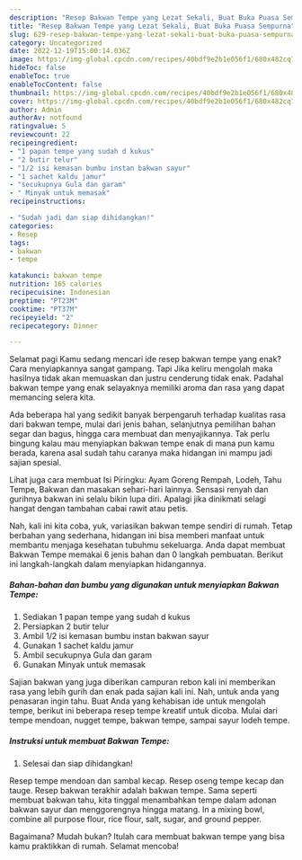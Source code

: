 ```yaml
---
description: "Resep Bakwan Tempe yang Lezat Sekali, Buat Buka Puasa Sempurna"
title: "Resep Bakwan Tempe yang Lezat Sekali, Buat Buka Puasa Sempurna"
slug: 629-resep-bakwan-tempe-yang-lezat-sekali-buat-buka-puasa-sempurna
category: Uncategorized
date: 2022-12-19T15:00:14.036Z
image: https://img-global.cpcdn.com/recipes/40bdf9e2b1e056f1/680x482cq70/bakwan-tempe-foto-resep-utama.jpg
hideToc: false
enableToc: true
enableTocContent: false
thumbnail: https://img-global.cpcdn.com/recipes/40bdf9e2b1e056f1/680x482cq70/bakwan-tempe-foto-resep-utama.jpg
cover: https://img-global.cpcdn.com/recipes/40bdf9e2b1e056f1/680x482cq70/bakwan-tempe-foto-resep-utama.jpg
author: Admin
authorAv: notfound
ratingvalue: 5
reviewcount: 22
recipeingredient:
- "1 papan tempe yang sudah d kukus"
- "2 butir telur"
- "1/2 isi kemasan bumbu instan bakwan sayur"
- "1 sachet kaldu jamur"
- "secukupnya Gula dan garam"
- " Minyak untuk memasak"
recipeinstructions:

- "Sudah jadi dan siap dihidangkan!"
categories:
- Resep
tags:
- bakwan
- tempe

katakunci: bakwan tempe 
nutrition: 165 calories
recipecuisine: Indonesian
preptime: "PT23M"
cooktime: "PT37M"
recipeyield: "2"
recipecategory: Dinner

---
```



Selamat pagi Kamu sedang mencari ide resep bakwan tempe yang enak? Cara menyiapkannya sangat gampang. Tapi Jika keliru mengolah maka hasilnya tidak akan memuaskan dan justru cenderung tidak enak. Padahal bakwan tempe yang enak selayaknya memiliki aroma dan rasa yang dapat memancing selera kita.


Ada beberapa hal yang sedikit banyak berpengaruh terhadap kualitas rasa dari bakwan tempe, mulai dari jenis bahan, selanjutnya pemilihan bahan segar dan bagus, hingga cara membuat dan menyajikannya. Tak perlu bingung kalau mau menyiapkan bakwan tempe enak di mana pun kamu berada, karena asal sudah tahu caranya maka hidangan ini mampu jadi sajian spesial.

Lihat juga cara membuat Isi Piringku: Ayam Goreng Rempah, Lodeh, Tahu Tempe, Bakwan dan masakan sehari-hari lainnya. Sensasi renyah dan gurihnya bakwan ini selalu bikin lupa diri. Apalagi jika dinikmati selagi hangat dengan tambahan cabai rawit atau petis.


Nah, kali ini kita coba, yuk, variasikan bakwan tempe sendiri di rumah. Tetap berbahan yang sederhana, hidangan ini bisa memberi manfaat untuk membantu menjaga kesehatan tubuhmu sekeluarga. Anda dapat membuat Bakwan Tempe memakai 6 jenis bahan dan 0 langkah pembuatan. Berikut ini langkah-langkah dalam menyiapkan hidangannya.

<!--inarticleads1-->

##### Bahan-bahan dan bumbu yang digunakan untuk menyiapkan Bakwan Tempe:

1. Sediakan 1 papan tempe yang sudah d kukus
1. Persiapkan 2 butir telur
1. Ambil 1/2 isi kemasan bumbu instan bakwan sayur
1. Gunakan 1 sachet kaldu jamur
1. Ambil secukupnya Gula dan garam
1. Gunakan  Minyak untuk memasak


Sajian bakwan yang juga diberikan campuran rebon kali ini memberikan rasa yang lebih gurih dan enak pada sajian kali ini. Nah, untuk anda yang penasaran ingin tahu. Buat Anda yang kehabisan ide untuk mengolah tempe, berikut ini beberapa resep tempe kreatif untuk dicoba. Mulai dari tempe mendoan, nugget tempe, bakwan tempe, sampai sayur lodeh tempe. 

<!--inarticleads2-->

##### Instruksi untuk membuat Bakwan Tempe:


1. Selesai dan siap dihidangkan!

Resep tempe mendoan dan sambal kecap. Resep oseng tempe kecap dan tauge. Resep bakwan terakhir adalah bakwan tempe. Sama seperti membuat bakwan tahu, kita tinggal menambahkan tempe dalam adonan bakwan sayur dan menggorengnya hingga matang. In a mixing bowl, combine all purpose flour, rice flour, salt, sugar, and ground pepper. 

Bagaimana? Mudah bukan? Itulah cara membuat bakwan tempe yang bisa kamu praktikkan di rumah. Selamat mencoba!
